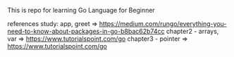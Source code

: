 This is repo for learning Go Language for Beginner

references study:
app, greet          => https://medium.com/rungo/everything-you-need-to-know-about-packages-in-go-b8bac62b74cc
chapter2 - arrays, var  => https://www.tutorialspoint.com/go
chapter3 - pointer   => https://www.tutorialspoint.com/go
